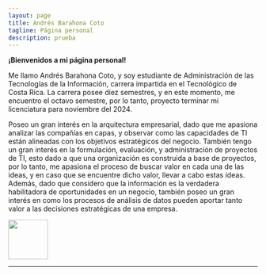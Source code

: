 ```yaml
---
layout: page
title: Andrés Barahona Coto
tagline: Página personal
description: prueba
---
```


**¡Bienvenidos a mi página personal!**

Me llamo Andrés Barahona Coto, y soy estudiante de Administración de las Tecnologías de la Información, 
carrera impartida en el Tecnológico de Costa Rica. La carrera posee diez semestres, y en este momento,
me encuentro el octavo semestre, por lo tanto, proyecto terminar mi licenciatura para noviembre del 2024.

Poseo un gran interés en la arquitectura empresarial, dado que me apasiona analizar las compañías en capas, 
y observar como las capacidades de TI están alineadas con los objetivos estratégicos del negocio. También 
tengo un gran interés en la formulación, evaluación, y administración de proyectos de TI, esto dado a que 
una organización es construida a base de proyectos, por lo tanto, me apasiona el proceso de buscar valor en
cada una de las ideas, y en caso que se encuentre dicho valor, llevar a cabo estas ideas. Además, dado que 
considero que la información es la verdadera habilitadora de oportunidades en un negocio, también poseo un
gran interés en como los procesos de análisis de datos pueden aportar tanto valor a las decisiones estratégicas
de una empresa. 

<a href="https://www.linkedin.com/in/andr%C3%A9s-barahona-102016a0/"><img src="https://static.vecteezy.com/system/resources/previews/018/910/721/original/linkedin-logo-linkedin-symbol-linkedin-icon-free-free-vector.jpg" width="80" height="80"></a>






---


